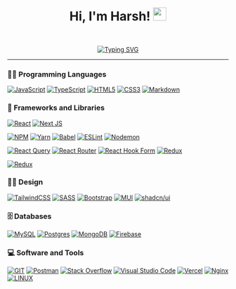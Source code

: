   <h1 align="center">
Hi, I'm Harsh!
	<a href="https://media.giphy.com/media/hvRJCLFzcasrR4ia7z/giphy.gif" target="_self">
		<img src="https://media.giphy.com/media/hvRJCLFzcasrR4ia7z/giphy.gif" width="30">
	</a>
</h1>
<br>
<p align="center">
	<a href="https://git.io/typing-svg"><img src="https://readme-typing-svg.herokuapp.com?font=Fira+Code&amp;pause=1000&amp;center=true&amp;vCenter=true&amp;width=435&amp;lines=Full+Stack+Web+Developer;Graduate-AI-Student" alt="Typing SVG"></a>
</p>
<hr>
<h3 id="-programming-languages">👨‍💻 Programming Languages</h3>
<p>
    <a href="https://camo.githubusercontent.com/c81375f70082227e8dffe012148b4fc100ce3f7790ca15f51cc65f02051d66fa/68747470733a2f2f696d672e736869656c64732e696f2f62616467652f4a6176615363726970742d2532333332333333302e7376673f7374796c653d666c6174266c6f676f3d6a617661736372697074266c6f676f436f6c6f723d253233463744463145"><img alt="JavaScript" src="https://camo.githubusercontent.com/c81375f70082227e8dffe012148b4fc100ce3f7790ca15f51cc65f02051d66fa/68747470733a2f2f696d672e736869656c64732e696f2f62616467652f4a6176615363726970742d2532333332333333302e7376673f7374796c653d666c6174266c6f676f3d6a617661736372697074266c6f676f436f6c6f723d253233463744463145"></a>
    <a target="_blank" rel="noopener noreferrer nofollow" href="https://camo.githubusercontent.com/c014d6173a29146ac8d42cb97c98ea9995336b6559809b9779cb1283718cb615/68747470733a2f2f696d672e736869656c64732e696f2f62616467652f547970655363726970742d2532333030374143432e7376673f7374796c653d666c6174266c6f676f3d74797065736372697074266c6f676f436f6c6f723d7768697465"><img src="https://camo.githubusercontent.com/c014d6173a29146ac8d42cb97c98ea9995336b6559809b9779cb1283718cb615/68747470733a2f2f696d672e736869656c64732e696f2f62616467652f547970655363726970742d2532333030374143432e7376673f7374796c653d666c6174266c6f676f3d74797065736372697074266c6f676f436f6c6f723d7768697465" alt="TypeScript" data-canonical-src="https://img.shields.io/badge/TypeScript-#007ACC.svg?style=flat&amp;logo=typescript&amp;logoColor=white" style="max-width: 100%;"></a>
    <a target="_blank" rel="noopener noreferrer nofollow" href="https://camo.githubusercontent.com/9c5bb04c0528e485bbc26146e50c477dd4ae978a95e8b024f5edd2e14e1b5b02/68747470733a2f2f696d672e736869656c64732e696f2f62616467652f48544d4c352d2532334533344632362e7376673f7374796c653d666c6174266c6f676f3d68746d6c35266c6f676f436f6c6f723d7768697465"><img src="https://camo.githubusercontent.com/9c5bb04c0528e485bbc26146e50c477dd4ae978a95e8b024f5edd2e14e1b5b02/68747470733a2f2f696d672e736869656c64732e696f2f62616467652f48544d4c352d2532334533344632362e7376673f7374796c653d666c6174266c6f676f3d68746d6c35266c6f676f436f6c6f723d7768697465" alt="HTML5" data-canonical-src="https://img.shields.io/badge/HTML5-#E34F26.svg?style=flat&amp;logo=html5&amp;logoColor=white" style="max-width: 100%;"></a>
    <a target="_blank" rel="noopener noreferrer nofollow" href="https://camo.githubusercontent.com/11d6c8d7e0eb9434b41a9c08cc2a1be84cca9f30fafc3d918135e8e32fccd958/68747470733a2f2f696d672e736869656c64732e696f2f62616467652f435353332d2532333135373242362e7376673f7374796c653d666c6174266c6f676f3d63737333266c6f676f436f6c6f723d7768697465"><img src="https://camo.githubusercontent.com/11d6c8d7e0eb9434b41a9c08cc2a1be84cca9f30fafc3d918135e8e32fccd958/68747470733a2f2f696d672e736869656c64732e696f2f62616467652f435353332d2532333135373242362e7376673f7374796c653d666c6174266c6f676f3d63737333266c6f676f436f6c6f723d7768697465" alt="CSS3" data-canonical-src="https://img.shields.io/badge/CSS3-#1572B6.svg?style=flat&amp;logo=css3&amp;logoColor=white" style="max-width: 100%;"></a>
    <a target="_blank" rel="noopener noreferrer nofollow" href="https://camo.githubusercontent.com/8385791df6964d6529cfb8ff01deda5fdc192dfba3e47dceedd6ba7edeb2890a/68747470733a2f2f696d672e736869656c64732e696f2f62616467652f6d61726b646f776e2d2532333030303030302e7376673f7374796c653d666c6174266c6f676f3d6d61726b646f776e266c6f676f436f6c6f723d7768697465"><img src="https://camo.githubusercontent.com/8385791df6964d6529cfb8ff01deda5fdc192dfba3e47dceedd6ba7edeb2890a/68747470733a2f2f696d672e736869656c64732e696f2f62616467652f6d61726b646f776e2d2532333030303030302e7376673f7374796c653d666c6174266c6f676f3d6d61726b646f776e266c6f676f436f6c6f723d7768697465" alt="Markdown" data-canonical-src="https://img.shields.io/badge/markdown-#000000.svg?style=flat&amp;logo=markdown&amp;logoColor=white" style="max-width: 100%;"></a>
</p><h3 id="-frameworks-and-libraries">🧰 Frameworks and Libraries</h3>
<p>
    <a target="_blank" rel="noopener noreferrer nofollow" href="https://camo.githubusercontent.com/1293a5f3fed176eb018505b64108143d75574f02a57cbbf5bc4651d026564383/68747470733a2f2f696d672e736869656c64732e696f2f62616467652f72656163742d2532333230323332612e7376673f7374796c653d666c6174266c6f676f3d7265616374266c6f676f436f6c6f723d253233363144414642"><img src="https://camo.githubusercontent.com/1293a5f3fed176eb018505b64108143d75574f02a57cbbf5bc4651d026564383/68747470733a2f2f696d672e736869656c64732e696f2f62616467652f72656163742d2532333230323332612e7376673f7374796c653d666c6174266c6f676f3d7265616374266c6f676f436f6c6f723d253233363144414642" alt="React" data-canonical-src="https://img.shields.io/badge/react-#20232a.svg?style=flat&amp;logo=react&amp;logoColor=#61DAFB" style="max-width: 100%;"></a>
    <a target="_blank" rel="noopener noreferrer nofollow" href="https://camo.githubusercontent.com/c6749f126f35b150855c7f7bced22811af37f6e837426279f9e063f22cbaa753/68747470733a2f2f696d672e736869656c64732e696f2f62616467652f4e6578742d626c61636b3f7374796c653d666c6174266c6f676f3d6e6578742e6a73266c6f676f436f6c6f723d7768697465"><img src="https://camo.githubusercontent.com/c6749f126f35b150855c7f7bced22811af37f6e837426279f9e063f22cbaa753/68747470733a2f2f696d672e736869656c64732e696f2f62616467652f4e6578742d626c61636b3f7374796c653d666c6174266c6f676f3d6e6578742e6a73266c6f676f436f6c6f723d7768697465" alt="Next JS" data-canonical-src="https://img.shields.io/badge/Next-black?style=flat&amp;logo=next.js&amp;logoColor=white" style="max-width: 100%;"></a>
</p><p dir="auto">
<a target="_blank" rel="noopener noreferrer nofollow" href="https://camo.githubusercontent.com/176bf85cab961d8bfaf6791d496df0cd04129ecd44bbe77cc85b302c11a1d1d9/68747470733a2f2f696d672e736869656c64732e696f2f62616467652f6e706d2d2532334342333833372e7376673f7374796c653d666c6174266c6f676f3d6e706d266c6f676f436f6c6f723d7768697465"><img src="https://camo.githubusercontent.com/176bf85cab961d8bfaf6791d496df0cd04129ecd44bbe77cc85b302c11a1d1d9/68747470733a2f2f696d672e736869656c64732e696f2f62616467652f6e706d2d2532334342333833372e7376673f7374796c653d666c6174266c6f676f3d6e706d266c6f676f436f6c6f723d7768697465" alt="NPM" data-canonical-src="https://img.shields.io/badge/npm-#CB3837.svg?style=flat&amp;logo=npm&amp;logoColor=white" style="max-width: 100%;"></a>
<a target="_blank" rel="noopener noreferrer nofollow" href="https://camo.githubusercontent.com/7c338109a7b0ad14552fdb043637f5bbc49ef8fa983ce8c6fa5270c85d50a2fc/68747470733a2f2f696d672e736869656c64732e696f2f62616467652f7961726e2d2532333243384542422e7376673f7374796c653d666c6174266c6f676f3d7961726e266c6f676f436f6c6f723d7768697465"><img src="https://camo.githubusercontent.com/7c338109a7b0ad14552fdb043637f5bbc49ef8fa983ce8c6fa5270c85d50a2fc/68747470733a2f2f696d672e736869656c64732e696f2f62616467652f7961726e2d2532333243384542422e7376673f7374796c653d666c6174266c6f676f3d7961726e266c6f676f436f6c6f723d7768697465" alt="Yarn" data-canonical-src="https://img.shields.io/badge/yarn-#2C8EBB.svg?style=flat&amp;logo=yarn&amp;logoColor=white" style="max-width: 100%;"></a>
<a target="_blank" rel="noopener noreferrer nofollow" href="https://camo.githubusercontent.com/2ee44fd90927e287d8f6f5c6c5adcfe22667aa305dd4935ea5ca5231e652e32f/68747470733a2f2f696d672e736869656c64732e696f2f62616467652f426162656c2d4639444333653f7374796c653d666c6174266c6f676f3d626162656c266c6f676f436f6c6f723d626c61636b"><img src="https://camo.githubusercontent.com/2ee44fd90927e287d8f6f5c6c5adcfe22667aa305dd4935ea5ca5231e652e32f/68747470733a2f2f696d672e736869656c64732e696f2f62616467652f426162656c2d4639444333653f7374796c653d666c6174266c6f676f3d626162656c266c6f676f436f6c6f723d626c61636b" alt="Babel" data-canonical-src="https://img.shields.io/badge/Babel-F9DC3e?style=flat&amp;logo=babel&amp;logoColor=black" style="max-width: 100%;"></a>
<a target="_blank" rel="noopener noreferrer nofollow" href="https://camo.githubusercontent.com/cc5775c3613e6546c45d58ee357682acf962f2aca9d28b2b6d35714bb1b027f8/68747470733a2f2f696d672e736869656c64732e696f2f62616467652f45534c696e742d3442333236333f7374796c653d666c6174266c6f676f3d65736c696e74266c6f676f436f6c6f723d7768697465"><img src="https://camo.githubusercontent.com/cc5775c3613e6546c45d58ee357682acf962f2aca9d28b2b6d35714bb1b027f8/68747470733a2f2f696d672e736869656c64732e696f2f62616467652f45534c696e742d3442333236333f7374796c653d666c6174266c6f676f3d65736c696e74266c6f676f436f6c6f723d7768697465" alt="ESLint" data-canonical-src="https://img.shields.io/badge/ESLint-4B3263?style=flat&amp;logo=eslint&amp;logoColor=white" style="max-width: 100%;"></a>
<a target="_blank" rel="noopener noreferrer nofollow" href="https://camo.githubusercontent.com/8c16fa40ab76a9292d47df6c93260c3370a8ee24b38baa5c4dcff97da3f74a0b/68747470733a2f2f696d672e736869656c64732e696f2f62616467652f4e4f44454d4f4e2d2532333332333333302e7376673f7374796c653d666c6174266c6f676f3d6e6f64656d6f6e266c6f676f436f6c6f723d25424244454144"><img src="https://camo.githubusercontent.com/8c16fa40ab76a9292d47df6c93260c3370a8ee24b38baa5c4dcff97da3f74a0b/68747470733a2f2f696d672e736869656c64732e696f2f62616467652f4e4f44454d4f4e2d2532333332333333302e7376673f7374796c653d666c6174266c6f676f3d6e6f64656d6f6e266c6f676f436f6c6f723d25424244454144" alt="Nodemon" data-canonical-src="https://img.shields.io/badge/NODEMON-#323330.svg?style=flat&amp;logo=nodemon&amp;logoColor=�DEAD" style="max-width: 100%;"></a></p>
<p dir="auto">
<a target="_blank" rel="noopener noreferrer nofollow" href="https://camo.githubusercontent.com/dd48a0b3aefa8fafadec82133042da47e0de2b892d7b365b4b5175f5c5037329/68747470733a2f2f696d672e736869656c64732e696f2f62616467652f2d526561637425323051756572792d4646343135343f7374796c653d666c6174266c6f676f3d72656163742532307175657279266c6f676f436f6c6f723d7768697465"><img src="https://camo.githubusercontent.com/dd48a0b3aefa8fafadec82133042da47e0de2b892d7b365b4b5175f5c5037329/68747470733a2f2f696d672e736869656c64732e696f2f62616467652f2d526561637425323051756572792d4646343135343f7374796c653d666c6174266c6f676f3d72656163742532307175657279266c6f676f436f6c6f723d7768697465" alt="React Query" data-canonical-src="https://img.shields.io/badge/-React Query-FF4154?style=flat&amp;logo=react query&amp;logoColor=white" style="max-width: 100%;"></a>
<a target="_blank" rel="noopener noreferrer nofollow" href="https://camo.githubusercontent.com/a304faa0a3a54c8fa5475f8f1f3dc3c9812f4421d5a4d78c07d0c201aac68fde/68747470733a2f2f696d672e736869656c64732e696f2f62616467652f52656163745f526f757465722d4341343234353f7374796c653d666c6174266c6f676f3d72656163742d726f75746572266c6f676f436f6c6f723d7768697465"><img src="https://camo.githubusercontent.com/a304faa0a3a54c8fa5475f8f1f3dc3c9812f4421d5a4d78c07d0c201aac68fde/68747470733a2f2f696d672e736869656c64732e696f2f62616467652f52656163745f526f757465722d4341343234353f7374796c653d666c6174266c6f676f3d72656163742d726f75746572266c6f676f436f6c6f723d7768697465" alt="React Router" data-canonical-src="https://img.shields.io/badge/React_Router-CA4245?style=flat&amp;logo=react-router&amp;logoColor=white" style="max-width: 100%;"></a>
<a target="_blank" rel="noopener noreferrer nofollow" href="https://camo.githubusercontent.com/18b2735b80bd25f56ff12c80ae77f7e0d8a75553c3a4a7d5834d395ebb8b01d2/68747470733a2f2f696d672e736869656c64732e696f2f62616467652f5265616374253230486f6f6b253230466f726d2d2532334543353939302e7376673f7374796c653d666c6174266c6f676f3d7265616374686f6f6b666f726d266c6f676f436f6c6f723d7768697465"><img src="https://camo.githubusercontent.com/18b2735b80bd25f56ff12c80ae77f7e0d8a75553c3a4a7d5834d395ebb8b01d2/68747470733a2f2f696d672e736869656c64732e696f2f62616467652f5265616374253230486f6f6b253230466f726d2d2532334543353939302e7376673f7374796c653d666c6174266c6f676f3d7265616374686f6f6b666f726d266c6f676f436f6c6f723d7768697465" alt="React Hook Form" data-canonical-src="https://img.shields.io/badge/React Hook Form-#EC5990.svg?style=flat&amp;logo=reacthookform&amp;logoColor=white" style="max-width: 100%;"></a>
<a target="_blank" rel="noopener noreferrer nofollow" href="https://camo.githubusercontent.com/326806eacb8913fcbd41aede4d474f0234a624d0115558e1583df8d6e0de3611/68747470733a2f2f696d672e736869656c64732e696f2f62616467652f72656475782d2532333539336438382e7376673f7374796c653d666c6174266c6f676f3d7265647578266c6f676f436f6c6f723d7768697465"><img src="https://camo.githubusercontent.com/326806eacb8913fcbd41aede4d474f0234a624d0115558e1583df8d6e0de3611/68747470733a2f2f696d672e736869656c64732e696f2f62616467652f72656475782d2532333539336438382e7376673f7374796c653d666c6174266c6f676f3d7265647578266c6f676f436f6c6f723d7768697465" alt="Redux" data-canonical-src="https://img.shields.io/badge/redux-#593d88.svg?style=flat&amp;logo=redux&amp;logoColor=white" style="max-width: 100%;"></a>
</p>
<a target="_blank" rel="noopener noreferrer nofollow" href="https://img.shields.io/badge/Stripe-626CD9?style=flat&logo=Stripe&logoColor=white"><img src="https://img.shields.io/badge/Stripe-626CD9?style=flat&logo=Stripe&logoColor=white" alt="Redux" data-canonical-src="https://img.shields.io/badge/Stripe-626CD9?style=flat&logo=Stripe&logoColor=white" style="max-width: 100%;"></a>
<p>
</p>
<h3 id="️-design">👨‍🎨 Design</h3>
<p dir="auto"><a target="_blank" rel="noopener noreferrer nofollow" href="https://camo.githubusercontent.com/6da840a58ceca32acd14748febdf06c0c196f2c05fa76df0d344d864d84f1ef2/68747470733a2f2f696d672e736869656c64732e696f2f62616467652f7461696c77696e646373732d2532333338423241432e7376673f7374796c653d666c6174266c6f676f3d7461696c77696e642d637373266c6f676f436f6c6f723d7768697465"><img src="https://camo.githubusercontent.com/6da840a58ceca32acd14748febdf06c0c196f2c05fa76df0d344d864d84f1ef2/68747470733a2f2f696d672e736869656c64732e696f2f62616467652f7461696c77696e646373732d2532333338423241432e7376673f7374796c653d666c6174266c6f676f3d7461696c77696e642d637373266c6f676f436f6c6f723d7768697465" alt="TailwindCSS" data-canonical-src="https://img.shields.io/badge/tailwindcss-#38B2AC.svg?style=flat&amp;logo=tailwind-css&amp;logoColor=white" style="max-width: 100%;"></a>
<a target="_blank" rel="noopener noreferrer nofollow" href="https://camo.githubusercontent.com/57680f5eaa60e289d190da675913159d51b08da9d40438917fe04fa1111e04d4/68747470733a2f2f696d672e736869656c64732e696f2f62616467652f534153532d686f7470696e6b2e7376673f7374796c653d666c6174266c6f676f3d53415353266c6f676f436f6c6f723d7768697465"><img src="https://camo.githubusercontent.com/57680f5eaa60e289d190da675913159d51b08da9d40438917fe04fa1111e04d4/68747470733a2f2f696d672e736869656c64732e696f2f62616467652f534153532d686f7470696e6b2e7376673f7374796c653d666c6174266c6f676f3d53415353266c6f676f436f6c6f723d7768697465" alt="SASS" data-canonical-src="https://img.shields.io/badge/SASS-hotpink.svg?style=flat&amp;logo=SASS&amp;logoColor=white" style="max-width: 100%;"></a>
<a target="_blank" rel="noopener noreferrer nofollow" href="https://camo.githubusercontent.com/65235d8f90a78848f1818fb24f93e316d246979e609b669a30f04a08b7c8a3df/68747470733a2f2f696d672e736869656c64732e696f2f62616467652f626f6f7473747261702d2532333835313146412e7376673f7374796c653d666c6174266c6f676f3d626f6f747374726170266c6f676f436f6c6f723d7768697465"><img src="https://camo.githubusercontent.com/65235d8f90a78848f1818fb24f93e316d246979e609b669a30f04a08b7c8a3df/68747470733a2f2f696d672e736869656c64732e696f2f62616467652f626f6f7473747261702d2532333835313146412e7376673f7374796c653d666c6174266c6f676f3d626f6f747374726170266c6f676f436f6c6f723d7768697465" alt="Bootstrap" data-canonical-src="https://img.shields.io/badge/bootstrap-#8511FA.svg?style=flat&amp;logo=bootstrap&amp;logoColor=white" style="max-width: 100%;"></a>
<a target="_blank" rel="noopener noreferrer nofollow" href="https://camo.githubusercontent.com/84a040f65bac0a3ed39fd195957b4ab6da448e48bdcf1f3196a43fc33becf835/68747470733a2f2f696d672e736869656c64732e696f2f62616467652f4d55492d2532333030383143422e7376673f7374796c653d666c6174266c6f676f3d6d7569266c6f676f436f6c6f723d7768697465"><img src="https://camo.githubusercontent.com/84a040f65bac0a3ed39fd195957b4ab6da448e48bdcf1f3196a43fc33becf835/68747470733a2f2f696d672e736869656c64732e696f2f62616467652f4d55492d2532333030383143422e7376673f7374796c653d666c6174266c6f676f3d6d7569266c6f676f436f6c6f723d7768697465" alt="MUI" data-canonical-src="https://img.shields.io/badge/MUI-#0081CB.svg?style=flat&amp;logo=mui&amp;logoColor=white" style="max-width: 100%;"></a>
<a target="_blank" rel="noopener noreferrer nofollow" href="https://img.shields.io/badge/shadcn/ui-000000?style=flat&amp;logo=shadcnui&amp;logoColor=white"><img src="https://img.shields.io/badge/shadcn/ui-000000?style=flat&amp;logo=shadcnui&amp;logoColor=white" alt="shadcn/ui" data-canonical-src="https://img.shields.io/badge/shadcn/ui-000000?style=flat&amp;logo=shadcnui&amp;logoColor=white" style="max-width: 100%;"></a></p>

<h3 id="️-databases-and-cloud-hosting">🗄️ Databases</h3>
<p dir="auto"><a target="_blank" rel="noopener noreferrer nofollow" href="https://camo.githubusercontent.com/494d1afcb46894bd667e2272f93ff6603a7556de156afe0cbf6b6ddc60071454/68747470733a2f2f696d672e736869656c64732e696f2f62616467652f6d7973716c2d2532333030303030662e7376673f7374796c653d666c6174266c6f676f3d6d7973716c266c6f676f436f6c6f723d7768697465"><img src="https://camo.githubusercontent.com/494d1afcb46894bd667e2272f93ff6603a7556de156afe0cbf6b6ddc60071454/68747470733a2f2f696d672e736869656c64732e696f2f62616467652f6d7973716c2d2532333030303030662e7376673f7374796c653d666c6174266c6f676f3d6d7973716c266c6f676f436f6c6f723d7768697465" alt="MySQL" data-canonical-src="https://img.shields.io/badge/mysql-#00000f.svg?style=flat&amp;logo=mysql&amp;logoColor=white" style="max-width: 100%;"></a>
<a target="_blank" rel="noopener noreferrer nofollow" href="https://camo.githubusercontent.com/d55e6a03c504932b6fcbe8ab4a041ef401827a5f2e77558b3aa8a2a5c369dc63/68747470733a2f2f696d672e736869656c64732e696f2f62616467652f706f7374677265732d2532333331363139322e7376673f7374796c653d666c6174266c6f676f3d706f737467726573716c266c6f676f436f6c6f723d7768697465"><img src="https://camo.githubusercontent.com/d55e6a03c504932b6fcbe8ab4a041ef401827a5f2e77558b3aa8a2a5c369dc63/68747470733a2f2f696d672e736869656c64732e696f2f62616467652f706f7374677265732d2532333331363139322e7376673f7374796c653d666c6174266c6f676f3d706f737467726573716c266c6f676f436f6c6f723d7768697465" alt="Postgres" data-canonical-src="https://img.shields.io/badge/postgres-#316192.svg?style=flat&amp;logo=postgresql&amp;logoColor=white" style="max-width: 100%;"></a>
<a target="_blank" rel="noopener noreferrer nofollow" href="https://camo.githubusercontent.com/ba691dc56654784cf1c8f2a0928b95256578355fc5f370f0bdf00bd4b147d5d2/68747470733a2f2f696d672e736869656c64732e696f2f62616467652f4d6f6e676f44422d2532333465613934622e7376673f7374796c653d666c6174266c6f676f3d6d6f6e676f6462266c6f676f436f6c6f723d7768697465"><img src="https://camo.githubusercontent.com/ba691dc56654784cf1c8f2a0928b95256578355fc5f370f0bdf00bd4b147d5d2/68747470733a2f2f696d672e736869656c64732e696f2f62616467652f4d6f6e676f44422d2532333465613934622e7376673f7374796c653d666c6174266c6f676f3d6d6f6e676f6462266c6f676f436f6c6f723d7768697465" alt="MongoDB" data-canonical-src="https://img.shields.io/badge/MongoDB-#4ea94b.svg?style=flat&amp;logo=mongodb&amp;logoColor=white" style="max-width: 100%;"></a>
<a target="_blank" rel="noopener noreferrer nofollow" href="https://camo.githubusercontent.com/fe02fe1bba330363cd28c32b95aaf0cbaa557afa897f0d2396074bcd357a7d3a/68747470733a2f2f696d672e736869656c64732e696f2f62616467652f46697265626173652d3033394245353f7374796c653d666c6174266c6f676f3d4669726562617365266c6f676f436f6c6f723d7768697465"><img src="https://camo.githubusercontent.com/fe02fe1bba330363cd28c32b95aaf0cbaa557afa897f0d2396074bcd357a7d3a/68747470733a2f2f696d672e736869656c64732e696f2f62616467652f46697265626173652d3033394245353f7374796c653d666c6174266c6f676f3d4669726562617365266c6f676f436f6c6f723d7768697465" alt="Firebase" data-canonical-src="https://img.shields.io/badge/Firebase-039BE5?style=flat&amp;logo=Firebase&amp;logoColor=white" style="max-width: 100%;"></a>
</p>

<h3 id="-software-and-tools">💻 Software and Tools</h3>
<p>
    <a target="_blank" rel="noopener noreferrer nofollow" href="https://camo.githubusercontent.com/129ac8081ca24849aabac56d911ba466908a245cf2691a1b94dd3888f8ab91de/68747470733a2f2f696d672e736869656c64732e696f2f62616467652f4769742d6663366432363f7374796c653d666c6174266c6f676f3d676974266c6f676f436f6c6f723d7768697465"><img src="https://camo.githubusercontent.com/129ac8081ca24849aabac56d911ba466908a245cf2691a1b94dd3888f8ab91de/68747470733a2f2f696d672e736869656c64732e696f2f62616467652f4769742d6663366432363f7374796c653d666c6174266c6f676f3d676974266c6f676f436f6c6f723d7768697465" alt="GIT" data-canonical-src="https://img.shields.io/badge/Git-fc6d26?style=flat&amp;logo=git&amp;logoColor=white" style="max-width: 100%;"></a>
    <a href="https://img.shields.io/badge/Postman-FF6C37?logo=postman&amp;logoColor=white"><img alt="Postman" src="https://img.shields.io/badge/Postman-FF6C37?logo=postman&amp;logoColor=white"></a>
    <a href="https://img.shields.io/badge/-Stack Overflow-FE7A16?logo=stack-overflow&amp;logoColor=white"><img alt="Stack Overflow" src="https://img.shields.io/badge/-Stack Overflow-FE7A16?logo=stack-overflow&amp;logoColor=white"></a>
    <a href="https://img.shields.io/badge/VSCode-0078D4?style=flat&amp;logo=visual-studio-code&amp;logoColor=white"><img alt="Visual Studio Code" src="https://img.shields.io/badge/VSCode-0078D4?style=flat&amp;logo=visual-studio-code&amp;logoColor=white"></a>
    <a target="_blank" rel="noopener noreferrer nofollow" href="https://camo.githubusercontent.com/86ff557b1a7cb5d815e2871a2ae03b47468260b93ae17415829c27d7590666e9/68747470733a2f2f696d672e736869656c64732e696f2f62616467652f76657263656c2d2532333030303030302e7376673f7374796c653d666c6174266c6f676f3d76657263656c266c6f676f436f6c6f723d7768697465"><img src="https://camo.githubusercontent.com/86ff557b1a7cb5d815e2871a2ae03b47468260b93ae17415829c27d7590666e9/68747470733a2f2f696d672e736869656c64732e696f2f62616467652f76657263656c2d2532333030303030302e7376673f7374796c653d666c6174266c6f676f3d76657263656c266c6f676f436f6c6f723d7768697465" alt="Vercel" data-canonical-src="https://img.shields.io/badge/vercel-#000000.svg?style=flat&amp;logo=vercel&amp;logoColor=white" style="max-width: 100%;"></a>
    <a target="_blank" rel="noopener noreferrer nofollow" href="https://camo.githubusercontent.com/088bbc96836017784333149760de50afcac833da05ed4024f1ab59c69758b467/68747470733a2f2f696d672e736869656c64732e696f2f62616467652f6e67696e782d2532333030393633392e7376673f7374796c653d666c6174266c6f676f3d6e67696e78266c6f676f436f6c6f723d7768697465"><img src="https://camo.githubusercontent.com/088bbc96836017784333149760de50afcac833da05ed4024f1ab59c69758b467/68747470733a2f2f696d672e736869656c64732e696f2f62616467652f6e67696e782d2532333030393633392e7376673f7374796c653d666c6174266c6f676f3d6e67696e78266c6f676f436f6c6f723d7768697465" alt="Nginx" data-canonical-src="https://img.shields.io/badge/nginx-#009639.svg?style=flat&amp;logo=nginx&amp;logoColor=white" style="max-width: 100%;"></a>
    <a target="_blank" rel="noopener noreferrer nofollow" href="https://camo.githubusercontent.com/9ab20bff209934f9d7249297d0e6e80d09cb419502410a1799ce296005d832b0/68747470733a2f2f696d672e736869656c64732e696f2f62616467652f4c696e75782d4643433632343f7374796c653d666c6174266c6f676f3d6c696e7578266c6f676f436f6c6f723d626c61636b"><img src="https://camo.githubusercontent.com/9ab20bff209934f9d7249297d0e6e80d09cb419502410a1799ce296005d832b0/68747470733a2f2f696d672e736869656c64732e696f2f62616467652f4c696e75782d4643433632343f7374796c653d666c6174266c6f676f3d6c696e7578266c6f676f436f6c6f723d626c61636b" alt="LINUX" data-canonical-src="https://img.shields.io/badge/Linux-FCC624?style=flat&amp;logo=linux&amp;logoColor=black" style="max-width: 100%;"></a>
</p>
<br>
